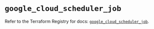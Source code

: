 # `google_cloud_scheduler_job`

Refer to the Terraform Registry for docs: [`google_cloud_scheduler_job`](https://registry.terraform.io/providers/hashicorp/google/6.49.0/docs/resources/cloud_scheduler_job).
